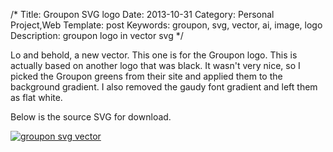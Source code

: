 /*
Title: Groupon SVG logo
Date: 2013-10-31
Category: Personal Project,Web
Template: post
Keywords: groupon, svg, vector, ai, image, logo
Description: groupon logo in vector svg
*/

Lo and behold, a new vector. This one is for the Groupon logo. This is actually based on another logo that was black. It wasn't very nice, so I picked the Groupon greens from their site and applied them to the background gradient. I also removed the gaudy font gradient and left them as flat white.

Below is the source SVG for download.

<div class="center">
  <a href="http://ohdoylerules.com/content/images/groupon.svg" title="groupon svg vector" target="_blank"><img alt="groupon svg vector" src="http://ohdoylerules.com/content/images/groupon.svg" ></a>
</div>

